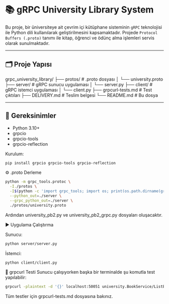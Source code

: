 # 📚 gRPC University Library System

Bu proje, bir üniversiteye ait çevrim içi kütüphane sisteminin `gRPC` teknolojisi ile Python dili kullanılarak geliştirilmesini kapsamaktadır. Projede `Protocol Buffers (.proto)` tanımı ile kitap, öğrenci ve ödünç alma işlemleri servis olarak sunulmaktadır.

---

## 🗂️ Proje Yapısı

grpc_university_library/
├── protos/ # .proto dosyası
│ └── university.proto
├── server/ # gRPC sunucu uygulaması
│ └── server.py
├── client/ # gRPC istemci uygulaması
│ └── client.py
├── grpcurl-tests.md # Test çıktıları
├── DELIVERY.md # Teslim belgesi
└── README.md # Bu dosya


---

## 🔧 Gereksinimler

- Python 3.10+  
- grpcio  
- grpcio-tools  
- grpcio-reflection

Kurulum:

```bash
pip install grpcio grpcio-tools grpcio-reflection
```
⚙️ .proto Derleme

```bash
python -m grpc_tools.protoc \
  -I./protos \
  -I$(python -c 'import grpc_tools; import os; print(os.path.dirname(grpc_tools.__file__) + "/_proto")') \
  --python_out=./server \
  --grpc_python_out=./server \
  ./protos/university.proto
```

Ardından university_pb2.py ve university_pb2_grpc.py dosyaları oluşacaktır.

▶️ Uygulama Çalıştırma

Sunucu:
```bash
python server/server.py
```
İstemci:
```bash
python client/client.py
```

🧪 grpcurl Testi
Sunucu çalışıyorken başka bir terminalde şu komutla test yapılabilir:
```bash
grpcurl -plaintext -d '{}' localhost:50051 university.BookService/ListBooks
```
Tüm testler için grpcurl-tests.md dosyasına bakınız.


